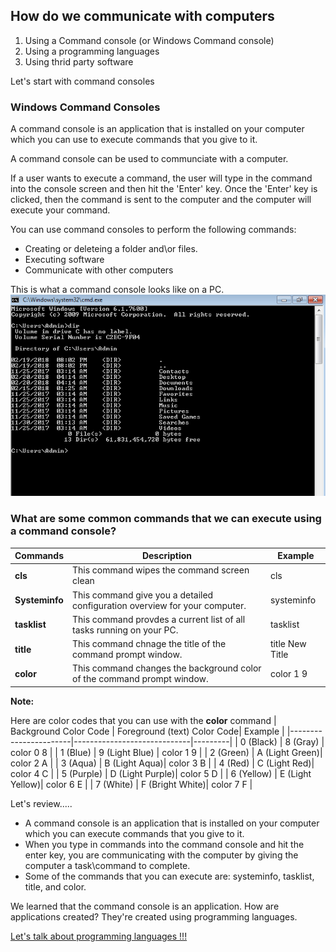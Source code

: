 ## How do we communicate with computers

1. Using a Command console (or Windows Command console)
2. Using a programming languages
3. Using thrid party software

Let's start with command consoles

### Windows Command Consoles

A command console is an application that is installed on your computer which you can use to execute commands that you give to it.

A command console can be used to communciate with a computer.

If a user wants to execute a command, the user will type in the command into the console screen and then hit the 'Enter' key. Once the 'Enter' key is clicked, then the command is sent to the computer and the computer will execute your command.

You can use command consoles to perform the following commands:
- Creating or deleteing a folder and\or files.
- Executing software
- Communicate with other computers

This is what a command console looks like on a PC.
![Command Window](https://github.com/brandonmichaelhunter/UMASAV/blob/beetle/Day1/ComputerCommand.png)

### What are some common commands that we can execute using a command console?

| Commands | Description | Example |
|----------|-------------|---------|
| **cls** | This command wipes the command screen clean | cls |
| **Systeminfo** | This command give you a detailed configuration overview for your computer. | systeminfo |
| **tasklist** | This command provdes a current list of all tasks running on your PC. | tasklist |
| **title** | This command chnage the title of the command prompt window. | title New Title
| **color** | This command changes the background color of the command prompt window. | color 1 9 |

**Note:**

Here are color codes that you can use with the **color** command
| Background Color Code | Foreground (text) Color Code| Example |
|-----------------------|-----------------------------|---------|
| 0 (Black) | 8 (Gray) | color 0 8 |
| 1 (Blue) | 9 (Light Blue) | color 1 9 |
| 2 (Green) | A (Light Green)| color 2 A |
| 3 (Aqua) | B (Light Aqua)| color 3 B |
| 4 (Red) | C (Light Red)| color 4 C |
| 5 (Purple) | D (Light Purple)| color 5 D |
| 6 (Yellow) | E (Light Yellow)| color 6 E |
| 7 (White) | F (Bright White)| color 7 F |

Let's review.....
- A command console is an application that is installed on your computer which you can execute commands that you give to it.
- When you type in commands into the command console and hit the enter key, you are communicating with the computer by giving the computer a task\command to complete.
- Some of the commands that you can execute are: systeminfo, tasklist, title, and color.

We learned that the command console is an application. How are applications created? They're created using programming languages.

[Let's talk about programming languages !!!](https://github.com/brandonmichaelhunter/UMASAV/blob/beetle/Day1/Programming_Languages.md)
